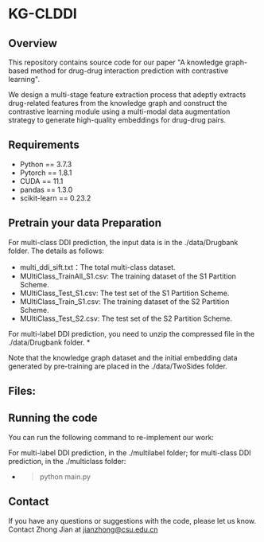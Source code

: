 # KG-CLDDI

## Overview

This repository contains source code for our paper "A knowledge graph-based method for drug-drug interaction prediction with contrastive learning".

We design a multi-stage feature extraction process that adeptly extracts drug-related features from the knowledge graph and construct the contrastive learning module using a multi-modal data augmentation strategy to generate high-quality embeddings for drug-drug pairs. 

## Requirements

* Python == 3.7.3
* Pytorch == 1.8.1
* CUDA == 11.1
* pandas == 1.3.0
* scikit-learn == 0.23.2
  
## Pretrain your data Preparation

For multi-class DDI prediction, the input data is in the ./data/Drugbank folder. The details as follows:
* multi_ddi_sift.txt：The total multi-class dataset.
* MUltiClass_TrainAll_S1.csv: The training dataset of the S1 Partition Scheme.
* MUltiClass_Test_S1.csv: The test set of the S1 Partition Scheme.
* MUltiClass_Train_S1.csv: The training dataset of the S2 Partition Scheme.
* MUltiClass_Test_S2.csv: The test set of the S2 Partition Scheme.
  
For multi-label DDI prediction, you need to unzip the compressed file in the ./data/Drugbank folder.
*

Note that the knowledge graph dataset and the initial embedding data generated by pre-training are placed in the ./data/TwoSides folder.

## Files:


## Running the code

You can run the following command to re-implement our work:

For multi-label DDI prediction, in the ./multilabel folder; for multi-class DDI prediction, in the ./multiclass folder:

* > python main.py

## Contact
If you have any questions or suggestions with the code, please let us know. Contact Zhong Jian at jianzhong@csu.edu.cn
